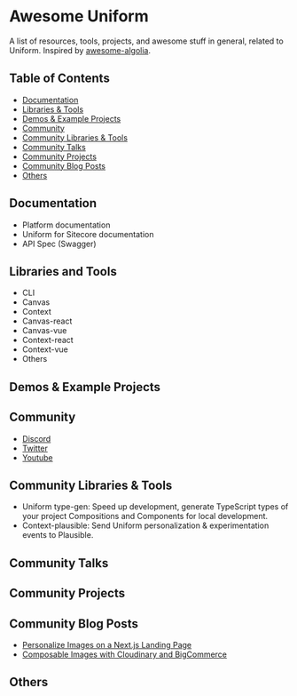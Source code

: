 # Awesome Uniform

A list of resources, tools, projects, and awesome stuff in general, related to Uniform. Inspired by [awesome-algolia](https://github.com/algolia/awesome-algolia).

## Table of Contents

- [Documentation](#documentation)
- [Libraries & Tools](#libraries--tools)
- [Demos & Example Projects](#demos--example-projects)
- [Community](#community)
- [Community Libraries & Tools](#community-libraries--tools)
- [Community Talks](#community-talks)
- [Community Projects](#community-projects)
- [Community Blog Posts](#community-blog-posts)
- [Others](#others)

## Documentation

- Platform documentation
- Uniform for Sitecore documentation
- API Spec (Swagger)

## Libraries and Tools

- CLI
- Canvas
- Context
- Canvas-react
- Canvas-vue
- Context-react
- Context-vue
- Others

## Demos & Example Projects

## Community

- [Discord](https://discord.gg/DRMyTKfxJy)
- [Twitter](https://twitter.com/uniformdev)
- [Youtube](https://www.youtube.com/channel/UCEhO1B_bT_sUV0DT4c4rNQA)

## Community Libraries & Tools

- Uniform type-gen: Speed up development, generate TypeScript types of your project Compositions and Components for local development.
- Context-plausible: Send Uniform personalization & experimentation events to Plausible.

## Community Talks

## Community Projects

## Community Blog Posts

- [Personalize Images on a Next.js Landing Page](https://mediajams.dev/post/how-to-personalize-images-on-an-event-landing-page-using-next.js)
- [Composable Images with Cloudinary and BigCommerce](https://mediajams.dev/post/deliver-composable-commerce-images-with-cloudinary-and-bigcommerce-in-nextjs)

## Others
